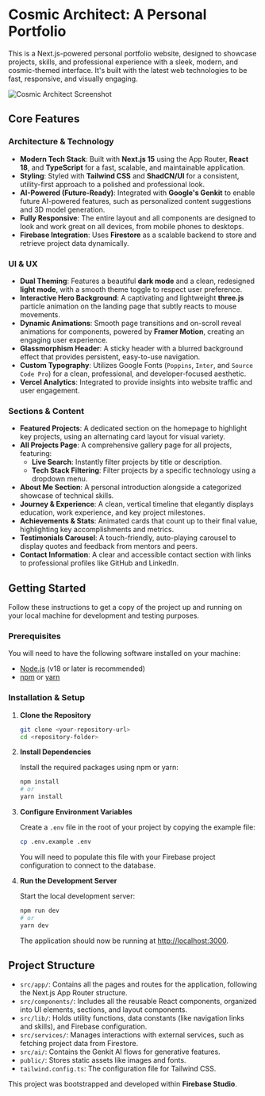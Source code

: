 
# Cosmic Architect: A Personal Portfolio

This is a Next.js-powered personal portfolio website, designed to showcase projects, skills, and professional experience with a sleek, modern, and cosmic-themed interface. It's built with the latest web technologies to be fast, responsive, and visually engaging.

![Cosmic Architect Screenshot](https://storage.googleapis.com/stabl-media/6c507c57843840748a3c89b4f9859f7d.png)

## Core Features

### Architecture & Technology
-   **Modern Tech Stack**: Built with **Next.js 15** using the App Router, **React 18**, and **TypeScript** for a fast, scalable, and maintainable application.
-   **Styling**: Styled with **Tailwind CSS** and **ShadCN/UI** for a consistent, utility-first approach to a polished and professional look.
-   **AI-Powered (Future-Ready)**: Integrated with **Google's Genkit** to enable future AI-powered features, such as personalized content suggestions and 3D model generation.
-   **Fully Responsive**: The entire layout and all components are designed to look and work great on all devices, from mobile phones to desktops.
-   **Firebase Integration**: Uses **Firestore** as a scalable backend to store and retrieve project data dynamically.

### UI & UX
-   **Dual Theming**: Features a beautiful **dark mode** and a clean, redesigned **light mode**, with a smooth theme toggle to respect user preference.
-   **Interactive Hero Background**: A captivating and lightweight **three.js** particle animation on the landing page that subtly reacts to mouse movements.
-   **Dynamic Animations**: Smooth page transitions and on-scroll reveal animations for components, powered by **Framer Motion**, creating an engaging user experience.
-   **Glassmorphism Header**: A sticky header with a blurred background effect that provides persistent, easy-to-use navigation.
-   **Custom Typography**: Utilizes Google Fonts (`Poppins`, `Inter`, and `Source Code Pro`) for a clean, professional, and developer-focused aesthetic.
-   **Vercel Analytics**: Integrated to provide insights into website traffic and user engagement.

### Sections & Content
-   **Featured Projects**: A dedicated section on the homepage to highlight key projects, using an alternating card layout for visual variety.
-   **All Projects Page**: A comprehensive gallery page for all projects, featuring:
    -   **Live Search**: Instantly filter projects by title or description.
    -   **Tech Stack Filtering**: Filter projects by a specific technology using a dropdown menu.
-   **About Me Section**: A personal introduction alongside a categorized showcase of technical skills.
-   **Journey & Experience**: A clean, vertical timeline that elegantly displays education, work experience, and key project milestones.
-   **Achievements & Stats**: Animated cards that count up to their final value, highlighting key accomplishments and metrics.
-   **Testimonials Carousel**: A touch-friendly, auto-playing carousel to display quotes and feedback from mentors and peers.
-   **Contact Information**: A clear and accessible contact section with links to professional profiles like GitHub and LinkedIn.

## Getting Started

Follow these instructions to get a copy of the project up and running on your local machine for development and testing purposes.

### Prerequisites

You will need to have the following software installed on your machine:

-   [Node.js](https://nodejs.org/en/) (v18 or later is recommended)
-   [npm](https://www.npmjs.com/) or [yarn](https://yarnpkg.com/)

### Installation & Setup

1.  **Clone the Repository**

    ```bash
    git clone <your-repository-url>
    cd <repository-folder>
    ```

2.  **Install Dependencies**

    Install the required packages using npm or yarn:

    ```bash
    npm install
    # or
    yarn install
    ```

3.  **Configure Environment Variables**

    Create a `.env` file in the root of your project by copying the example file:

    ```bash
    cp .env.example .env
    ```

    You will need to populate this file with your Firebase project configuration to connect to the database.

4.  **Run the Development Server**

    Start the local development server:

    ```bash
    npm run dev
    # or
    yarn dev
    ```

    The application should now be running at [http://localhost:3000](http://localhost:3000).

## Project Structure

-   `src/app/`: Contains all the pages and routes for the application, following the Next.js App Router structure.
-   `src/components/`: Includes all the reusable React components, organized into UI elements, sections, and layout components.
-   `src/lib/`: Holds utility functions, data constants (like navigation links and skills), and Firebase configuration.
-   `src/services/`: Manages interactions with external services, such as fetching project data from Firestore.
-   `src/ai/`: Contains the Genkit AI flows for generative features.
-   `public/`: Stores static assets like images and fonts.
-   `tailwind.config.ts`: The configuration file for Tailwind CSS.

This project was bootstrapped and developed within **Firebase Studio**.
